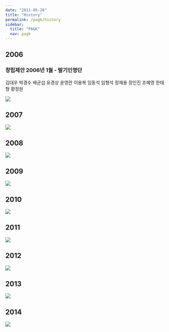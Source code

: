 ```yaml
---
date: "2011-05-20"
title: "History"
permalink: /pagk/history
sidebar:
  title: "PAGK"
  nav: pagk
---
```


## 2006

### 창립제안 2006년 1월 - 발기인명단

김대우
박경수
배균섭
유경상
윤영란
이용복
임동석
임형석
정재용
장인진
조혜영
한태형
황정원

![](/assets/images/history/2006.jpg)

## 2007

![](/assets/images/history/2007.jpg)

## 2008

![](/assets/images/history/2008.jpg)

## 2009

![](/assets/images/history/2009.jpg)

## 2010

![](/assets/images/history/2010.jpg)

## 2011

![](/assets/images/history/2011.jpg)

## 2012

![](/assets/images/history/2012.jpg)

## 2013

![](/assets/images/history/2013.jpg)

## 2014

![](/assets/images/history/2014.jpg)


